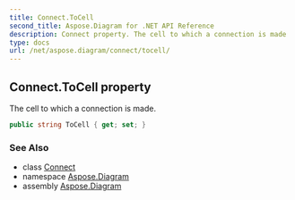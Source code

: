 ```yaml
---
title: Connect.ToCell
second_title: Aspose.Diagram for .NET API Reference
description: Connect property. The cell to which a connection is made
type: docs
url: /net/aspose.diagram/connect/tocell/
---
```

## Connect.ToCell property

The cell to which a connection is made.

```csharp
public string ToCell { get; set; }
```

### See Also

* class [Connect](../)
* namespace [Aspose.Diagram](../../connect/)
* assembly [Aspose.Diagram](../../../)


